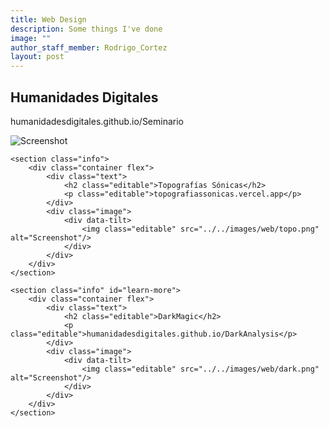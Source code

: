 ```yaml
---
title: Web Design
description: Some things I've done
image: ""
author_staff_member: Rodrigo_Cortez
layout: post
---
```

<body> 
<!-- <section class="hero" style="background-image: url({% include relative-src.html src=page.image %})"> -->

<div class="content">
	<section class="info" id="learn-more">
		<div class="container flex">
			<div class="text">
				<h2 class="editable">Humanidades Digitales</h2>
				<p class="editable">humanidadesdigitales.github.io/Seminario</p>
			</div>
			<div class="image">
				<div data-tilt>
					<img class="editable" src="../../images/web/hd.png" alt="Screenshot"/>
				</div>
			</div>
		</div>
	</section>

	<section class="info">
		<div class="container flex">
			<div class="text">
				<h2 class="editable">Topografías Sónicas</h2>
				<p class="editable">topografiassonicas.vercel.app</p>
			</div>
			<div class="image">
				<div data-tilt>
					<img class="editable" src="../../images/web/topo.png" alt="Screenshot"/>
				</div>
			</div>
		</div>
	</section>

	<section class="info" id="learn-more">
		<div class="container flex">
			<div class="text">
				<h2 class="editable">DarkMagic</h2>
				<p class="editable">humanidadesdigitales.github.io/DarkAnalysis</p>
			</div>
			<div class="image">
				<div data-tilt>
					<img class="editable" src="../../images/web/dark.png" alt="Screenshot"/>
				</div>
			</div>
		</div>
	</section>
</div>
<script src="https://code.jquery.com/jquery-3.4.1.slim.js"></script> <!-- Load jQuery first -->
<script src="https://unpkg.com/tilt.js@1.2.1/dest/tilt.jquery.min.js"></script> <!-- Load Tilt.js library -->
</body>